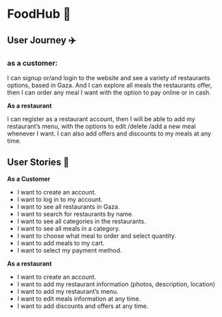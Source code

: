 
# FoodHub 🍔

## User Journey :airplane:
### as a customer:

I can signup or/and login to the website and see a variety of restaurants options, based in Gaza. And I can explore all meals the restaurants offer, then I can order any meal I want with the option to pay online or in cash.

**As a restaurant**

I can register as a restaurant account, then I will be able to add my restaurant’s menu, with the options to edit /delete /add a new meal whenever I want. I can also add offers and discounts to my meals at any time. 

## User Stories :open_book:

**As a Customer**

* I want to create an account.
* I want to log in to my account.
* I want to see all restaurants in Gaza.
* I want to search for restaurants by name.
* I want to see all categories in the restaurants.
* I want to see all meals in a category.
* I want to choose what meal to order and select quantity.
* I want to add meals to my cart.
* I want to select my payment method.

**As a restaurant**

* I want to create an account.
* I want to add my restaurant information (photos, description, location)
* I want to add my restaurant’s menu.
* I want to edit meals information at any time.
* I want to add discounts and offers at any time.
